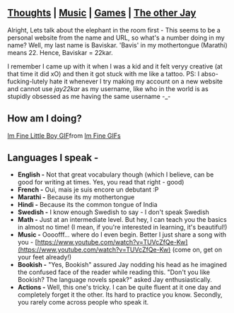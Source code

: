 <link rel="stylesheet" href="https://fonts.xz.style/serve/inter.css">
<link rel="stylesheet" href="https://cdn.jsdelivr.net/npm/@exampledev/new.css@1.1.2/new.min.css">

## [Thoughts](https://dejay22kar.github.io/jay22kar/thoughts) | [Music](https://dejay22kar.github.io/jay22kar/music) | [Games](https://dejay22kar.github.io/jay22kar/games) | [The other Jay](https://dejay22kar.github.io/jay22kar/jay222kar)

Alright, Lets talk about the elephant in the room first - This seems to be a personal website from the name and URL, so what's a number doing in my name? Well, my last name is Baviskar. 'Bavis' in my mothertongue (Marathi) means 22. Hence, Baviskar = 22kar. 

I remember I came up with it when I was a kid and it felt veryy creative (at that time it did xO) and then it got stuck with me like a tattoo. 
PS: I abso-fucking-lutely hate it whenever I try making my account on a new website and cannot use _jay22kar_ as my username, like who in the world is as stupidly obsessed as me having the same username -_-

## How am I doing?
[](https://tenor.com/view/im-fine-little-boy-crying-gif-15238441)
<div class="tenor-gif-embed" data-postid="15238441" data-share-method="host" data-aspect-ratio="1.78771" data-width="100%"><a href="https://tenor.com/view/im-fine-little-boy-crying-gif-15238441">Im Fine Little Boy GIF</a>from <a href="https://tenor.com/search/im+fine-gifs">Im Fine GIFs</a></div> <script type="text/javascript" async src="https://tenor.com/embed.js"></script>

<style>
body{
    background-color:light-blue;
}
</style>



## Languages I speak - 
- **English -** Not that great vocabulary though (which I believe, can be good for writing at times. Yes, you read that right - good)
- **French -** Oui, mais je suis encore un debutant :P
- **Marathi -** Because its my mothertongue
- **Hindi -** Because its the common tongue of India
- **Swedish -** I know enough Swedish to say - I don't speak Swedish
- **Math -** Just at an intermediate level. But hey, I can teach you the basics in almost no time! (I mean, if you're interested in learning, it's beautiful!) 
- **Music -** Oooofff... where do I even begin. Better I just share a song with you - [https://www.youtube.com/watch?v=TUVcZfQe-Kw](https://www.youtube.com/watch?v=TUVcZfQe-Kw) (come on, get on your feet already!)
- **Bookish -** "Yes, Bookish" assured Jay nodding his head as he imagined the confused face of the reader while reading this. "Don't you like Bookish? The language novels speak?" asked Jay enthusiastically.
- **Actions -** Well, this one's tricky. I can be quite fluent at it one day and completely forget it the other. Its hard to practice you know. Secondly, you rarely come across people who speak it.
